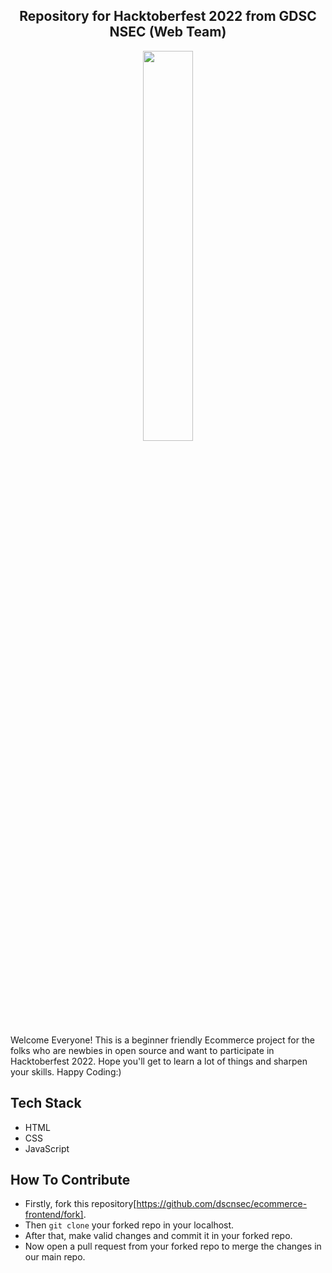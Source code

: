 <h2 align="center">Repository for Hacktoberfest 2022 from GDSC NSEC (Web Team)</h2>


<p align="center">
<img src="https://user-images.githubusercontent.com/38348296/194700380-35dbaaf9-7610-4b61-8806-bdb6e22dea6a.jpg" width="40%">
</p>


Welcome Everyone! This is a beginner friendly Ecommerce project for the folks who are newbies in open source and want to participate in Hacktoberfest 2022. Hope you'll get to learn a lot of things and sharpen your skills. Happy Coding:)

## Tech Stack
- HTML
- CSS
- JavaScript

## How To Contribute
- Firstly, fork this repository[https://github.com/dscnsec/ecommerce-frontend/fork].
- Then `git clone` your forked repo in your localhost.
- After that, make valid changes and commit it in your forked repo.
- Now open a pull request from your forked repo to merge the changes in our main repo.
